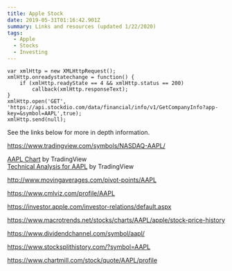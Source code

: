 ```yaml
---
title: Apple Stock
date: 2019-05-31T01:16:42.901Z
summary: Links and resources (updated 1/22/2020)
tags:
  - Apple
  - Stocks
  - Investing
---
```



```
var xmlHttp = new XMLHttpRequest();
xmlHttp.onreadystatechange = function() {
    if (xmlHttp.readyState == 4 && xmlHttp.status == 200)
        callback(xmlHttp.responseText);
}
xmlHttp.open('GET', 'https://api.stockdio.com/data/financial/info/v1/GetCompanyInfo?app-key=&symbol=AAPL',true);
xmlHttp.send(null);
```

See the links below for more in depth information.

<https://www.tradingview.com/symbols/NASDAQ-AAPL/>

<!-- TradingView Widget BEGIN -->

<div class="tradingview-widget-container">
  <div id="tradingview_cc916"></div>
  <div class="tradingview-widget-copyright"><a href="https://www.tradingview.com/symbols/NASDAQ-AAPL/" rel="noopener" target="_blank"><span class="blue-text">AAPL Chart</span></a> by TradingView</div>
  <script type="text/javascript" src="https://s3.tradingview.com/tv.js"></script>
  <script type="text/javascript">
  new TradingView.widget(
  {
  "width": "100%",
  "height": "650",
  "symbol": "NASDAQ:AAPL",
  "interval": "D",
  "timezone": "Etc/UTC",
  "theme": "light",
  "style": "1",
  "locale": "en",
  "toolbar_bg": "#f1f3f6",
  "enable_publishing": false,
  "withdateranges": true,
  "hide_side_toolbar": false,
  "allow_symbol_change": true,
  "details": true,
  "hotlist": true,
  "calendar": true,
  "news": [
    "stocktwits",
    "headlines"
  ],
  "studies": [
    "MASimple@tv-basicstudies",
    "PivotPointsHighLow@tv-basicstudies",
    "RSI@tv-basicstudies"
  ],
  "container_id": "tradingview_cc916"
}
  );
  </script>
</div>
<!-- TradingView Widget END -->
<!-- TradingView Widget BEGIN -->

<div class="tradingview-widget-container">
  <div class="tradingview-widget-container__widget"></div>
  <div class="tradingview-widget-copyright"><a href="https://www.tradingview.com/symbols/NASDAQ-AAPL/technicals/" rel="noopener" target="_blank"><span class="blue-text">Technical Analysis for AAPL</span></a> by TradingView</div>
  <script type="text/javascript" src="https://s3.tradingview.com/external-embedding/embed-widget-technical-analysis.js" async>
  {
  "interval": "1D",
  "width": "100%",
  "isTransparent": true,
  "height": "475",
  "symbol": "NASDAQ:AAPL",
  "showIntervalTabs": true,
  "locale": "en",
  "colorTheme": "light"
}
  </script>
</div>
<!-- TradingView Widget END -->

<script type="text/javascript" src="https://ssl.gstatic.com/trends_nrtr/1754_RC01/embed_loader.js"></script> <script type="text/javascript"> trends.embed.renderExploreWidget("TIMESERIES", {"comparisonItem":[{"keyword":"/m/0k8z","geo":"US","time":"2004-01-01 2020-04-30"}],"category":0,"property":""}, {"exploreQuery":"date=all&geo=US&q=%2Fm%2F0k8z","guestPath":"https://trends.google.com:443/trends/embed/"}); </script>

<http://www.movingaverages.com/pivot-points/AAPL>

<https://www.cmlviz.com/profile/AAPL>

<https://investor.apple.com/investor-relations/default.aspx>

<https://www.macrotrends.net/stocks/charts/AAPL/apple/stock-price-history>

<https://www.dividendchannel.com/symbol/aapl/>

<https://www.stocksplithistory.com/?symbol=AAPL>

<https://www.chartmill.com/stock/quote/AAPL/profile>